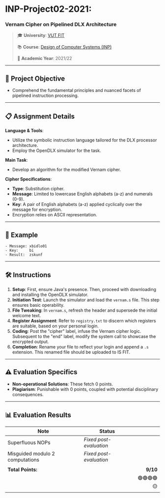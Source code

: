 # **INP-Project02-2021**:

### Vernam Cipher on Pipelined DLX Architecture

> 🎓 **University**: [VUT FIT](https://www.fit.vut.cz/)
>
> 📚 **Course**: [Design of Computer Systems (INP)](https://www.fit.vut.cz/study/course/268250/)
>
> 📅 **Academic Year**: 2021/22

---

## 🎯 **Project Objective**

- Comprehend the fundamental principles and nuanced facets of pipelined instruction processing.

---

## 📋 **Assignment Details**

**Language & Tools**:

- Utilize the symbolic instruction language tailored for the DLX processor architecture.
- Employ the OpenDLX simulator for the task.

**Main Task**:

- Develop an algorithm for the modified Vernam cipher.

**Cipher Specifications**:

- **Type**: Substitution cipher.
- **Message**: Limited to lowercase English alphabets (a-z) and numerals (0-9).
- **Key**: A pair of English alphabets (a-z) applied cyclically over the message for encryption.
- Encryption relies on ASCII representation.

---

## 📜 **Example**

```
- Message: xbidlo01
- Key:     bi
- Result:  zskunf
```

---

## 🛠 **Instructions**

1. **Setup**: First, ensure Java's presence. Then, proceed with downloading and installing the OpenDLX simulator.
2. **Initiation Test**: Launch the simulator and load the `vernam.s` file. This step ensures basic operability.
3. **File Tweaking**: In `vernam.s`, refresh the header and supersede the initial welcome text.
4. **Register Assignment**: Refer to `registry.txt` to discern which registers are suitable, based on your personal login.
5. **Coding**: Post the "cipher" label, infuse the Vernam cipher logic. Subsequent to the "end" label, modify the system call to showcase the encrypted output.
6. **Completion**: Rename your file to reflect your login and append a `.s` extension. This renamed file should be uploaded to IS FIT.

---

## ⚠️ **Evaluation Specifics**

- **Non-operational Solutions**: These fetch 0 points.
- **Plagiarism**: Punishable with 0 points, coupled with potential disciplinary consequences.

---

## 📊 **Evaluation Results**

| Note                            | Status                  |            |
| ------------------------------- | ----------------------- | ---------: |
| Superfluous NOPs                | _Fixed post-evaluation_ |            |
| Misguided modulo 2 computations | _Fixed post-evaluation_ |            |
|                                 |                         |            |
| **Total Points:**               |                         |   **9/10** |
|                                 |                         | 🟢🟢🟢🟢🟡 |
